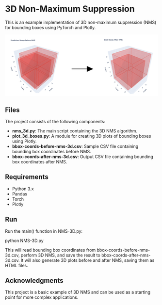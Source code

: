 # 3D Non-Maximum Suppression

This is an example implementation of 3D non-maximum suppression (NMS) for bounding boxes using PyTorch and Plotly.

![Example](image.png)

## Files

The project consists of the following components:

- **nms_3d.py**: The main script containing the 3D NMS algorithm.
- **plot_3d_boxes.py**: A module for creating 3D plots of bounding boxes using Plotly.
- **bbox-coords-before-nms-3d.csv**: Sample CSV file containing bounding box coordinates before NMS.
- **bbox-coords-after-nms-3d.csv**: Output CSV file containing bounding box coordinates after NMS.

## Requirements

- Python 3.x
- Pandas
- Torch
- Plotly

## Run

Run the main() function in NMS-3D.py:

python NMS-3D.py

This will read bounding box coordinates from bbox-coords-before-nms-3d.csv, perform 3D NMS, and save the result to bbox-coords-after-nms-3d.csv. It will also generate 3D plots before and after NMS, saving them as HTML files.

## Acknowledgments

This project is a basic example of 3D NMS and can be used as a starting point for more complex applications.
